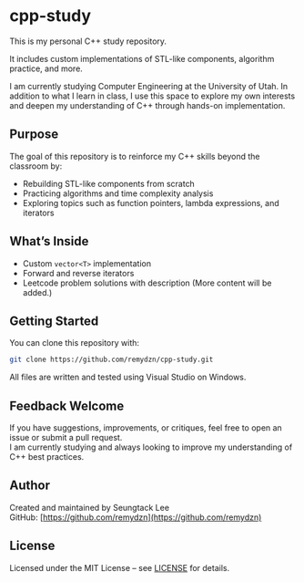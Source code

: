 # cpp-study

This is my personal C++ study repository.

It includes custom implementations of STL-like components, algorithm practice, and more.

I am currently studying Computer Engineering at the University of Utah.
In addition to what I learn in class, I use this space to explore my own interests and deepen my understanding of C++ through hands-on implementation.



## Purpose

The goal of this repository is to reinforce my C++ skills beyond the classroom by:
- Rebuilding STL-like components from scratch
- Practicing algorithms and time complexity analysis
- Exploring topics such as function pointers, lambda expressions, and iterators


## What’s Inside

- Custom `vector<T>` implementation
- Forward and reverse iterators
- Leetcode problem solutions with description
(More content will be added.)


## Getting Started

You can clone this repository with:

```bash
git clone https://github.com/remydzn/cpp-study.git
```
All files are written and tested using Visual Studio on Windows.


## Feedback Welcome

If you have suggestions, improvements, or critiques, feel free to open an issue or submit a pull request.  
I am currently studying and always looking to improve my understanding of C++ best practices.


## Author

Created and maintained by Seungtack Lee  
GitHub: [https://github.com/remydzn](https://github.com/remydzn)


## License

Licensed under the MIT License – see [LICENSE](./LICENSE) for details.
